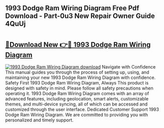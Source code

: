 ## 1993 Dodge Ram Wiring Diagram Free Pdf Download - Part-0u3 New Repair Owner Guide 4QuUj

# <h2><a href="http://dfsyl1.blite.top/?on=1993+Dodge+Ram+Wiring+Diagram">🔗Download New 👉🔴 1993 Dodge Ram Wiring Diagram</a></h2>

[![1993 Dodge Ram Wiring Diagram download](https://i.imgur.com/lujVjoI.png)](http://dfsyl1.blite.top/?on=1993+Dodge+Ram+Wiring+Diagram)
Navigate with Confidence This manual guides you through the process of setting up, using, and maintaining your new 1993 Dodge Ram Wiring Diagram with confidence. Safety First 1993 Dodge Ram Wiring Diagram, Always This product is designed with safety in mind. Please follow all safety precautions when operating it. 1993 Dodge Ram Wiring Diagram comes with an array of advanced features, including geolocation, smart alerts, customizable themes, and multi-device syncing, all of which can be accessed and customized through the user interface. Dedicated Customer Support 1993 Dodge Ram Wiring Diagram. We are committed to providing you with personalized and timely support.
